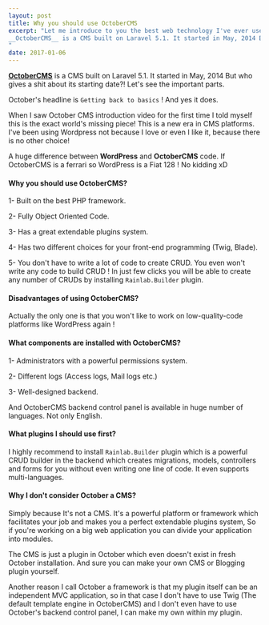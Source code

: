 ```yaml
---
layout: post
title: Why you should use OctoberCMS
excerpt: "Let me introduce to you the best web technology I've ever used in my life.
__OctoberCMS__ is a CMS built on Laravel 5.1. It started in May, 2014 But who gives a shit about its starting date?! Let's see the important parts.
"
date: 2017-01-06
---
```


[__OctoberCMS__][] is a CMS built on Laravel 5.1. It started in May, 2014 But who gives a shit about its starting date?! Let's see the important parts.

October's headline is `Getting back to basics` ! And yes it does.

When I saw October CMS introduction video for the first time I told myself this is the exact world's missing piece! This is a new era in CMS platforms. I've been using Wordpress not because I love or even I like it, because there is no other choice!

A huge difference between __WordPress__ and __OctoberCMS__ code. If OctoberCMS is a ferrari so WordPress is a Fiat 128 ! No kidding xD

#### Why you should use OctoberCMS?
1- Built on the best PHP framework.

2- Fully Object Oriented Code.

3- Has a great extendable plugins system.

4- Has two different choices for your front-end programming (Twig, Blade).

5- You don't have to write a lot of code to create CRUD. You even won't write any code to build CRUD ! In just few clicks you will be able to create any number of CRUDs by installing `Rainlab.Builder` plugin.

#### Disadvantages of using OctoberCMS?
Actually the only one is that you won't like to work on low-quality-code platforms like WordPress again !

#### What components are installed with OctoberCMS?
1- Administrators with a powerful permissions system.

2- Different logs (Access logs, Mail logs etc.)

3- Well-designed backend.

And OctoberCMS backend control panel is available in huge number of languages. Not only English.

#### What plugins I should use first?
I highly recommend to install `Rainlab.Builder` plugin which is a powerful CRUD builder in the backend which creates migrations, models, controllers and forms for you without even writing one line of code. It even supports multi-languages.


#### Why I don't consider October a CMS?
Simply because It's not a CMS. It's a powerful platform or framework which facilitates your job and makes you a perfect extendable plugins system, So if you're working on a big web application you can divide your application into modules.

The CMS is just a plugin in October which even doesn't exist in fresh October installation. And sure you can make your own CMS or Blogging plugin yourself.

Another reason I call October a framework is that my plugin itself can be an independent MVC application, so in that case I don't have to use Twig (The default template engine in OctoberCMS) and I don't even have to use October's backend control panel, I can make my own within my plugin.

[__OctoberCMS__]: http://octobercms.com/
